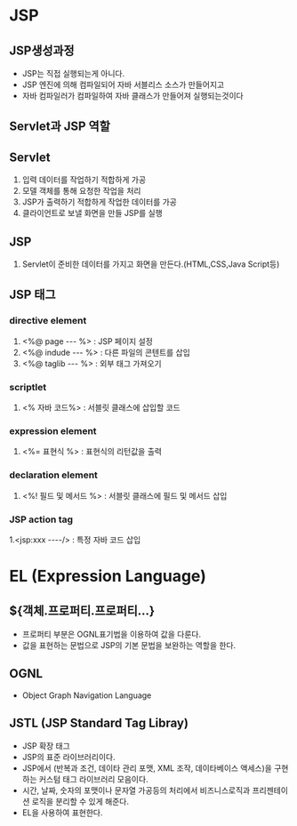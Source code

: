 # JSP

## JSP생성과정
- JSP는 직접 실행되는게 아니다. 
- JSP 엔진에 의해 컴파일되어 자바 서블리스 소스가 만들어지고
- 자바 컴파일러가 컴파일하여 자바 클래스가 만들어져 실행되는것이다

## Servlet과 JSP 역할

## Servlet 
1. 입력 데이터를 작업하기 적합하게 가공
2. 모델 객체를 통해 요청한 작업을 처리
3. JSP가 출력하기 적합하게 작업한 데이터를 가공
4. 클라이언트로 보낼 화면을 만들 JSP를 실행

## JSP
1. Servlet이 준비한 데이터를 가지고 화면을 만든다.(HTML,CSS,Java Script등)

## JSP 태그
### directive element
1. <%@ page --- %> : JSP 페이지 설정
2. <%@ indude --- %> : 다른 파일의 콘텐트를 삽입
3. <%@ taglib --- %> : 외부 태그 가져오기

### scriptlet
1. <% 자바 코드%> : 서블릿 클래스에 삽입할 코드

### expression element
1. <%= 표현식 %> : 표현식의 리턴값을 출력

### declaration element
1. <%! 필드 및 메서드 %> : 서블릿 클래스에 필드 및 메서드 삽입

### JSP action tag
1.<jsp:xxx ----/> : 특정 자바 코드 삽입

# EL (Expression Language)
## ${객체.프로퍼티.프로퍼티...}
- 프로퍼티 부분은 OGNL표기법을 이용하여 값을 다룬다.
- 값을 표현하는 문법으로 JSP의 기본 문법을 보완하는 역할을 한다.

##  OGNL
- Object Graph Navigation Language

## JSTL (JSP Standard Tag Libray)
- JSP 확장 태그
- JSP의 표준 라이브러리이다.
- JSP에서 (반복과 조건, 데이타 관리 포맷, XML 조작, 데이타베이스 액세스)을 구현하는 커스텀 태그 라이브러리 모음이다.
-  시간, 날짜, 숫자의 포맷이나 문자열 가공등의 처리에서 비즈니스로직과 프리젠테이션 로직을 분리할 수 있게 해준다.
- EL을 사용하여 표현한다.